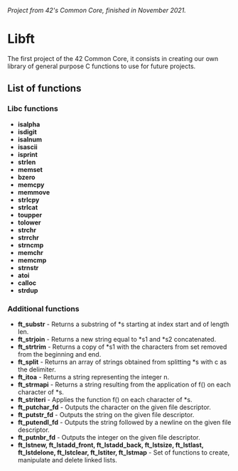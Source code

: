 *Project from 42's Common Core, finished in November 2021.*

# Libft
The first project of the 42 Common Core, it consists in creating our own library of general purpose C functions to use for future projects.

## List of functions
### Libc functions
- **isalpha**
- **isdigit**
- **isalnum**
- **isascii**
- **isprint**
- **strlen**
- **memset**
- **bzero**
- **memcpy**
- **memmove**
- **strlcpy**
- **strlcat**
- **toupper**
- **tolower**
- **strchr**
- **strrchr**
- **strncmp**
- **memchr**
- **memcmp**
- **strnstr**
- **atoi**
- **calloc**
- **strdup**

### Additional functions
- **ft_substr** - Returns a substring of *s starting at index start and of length len.
- **ft_strjoin** - Returns a new string equal to *s1 and *s2 concatenated.
- **ft_strtrim** - Returns a copy of *s1 with the characters from set removed from the beginning and end.
- **ft_split** - Returns an array of strings obtained from splitting *s with c as the delimiter.
- **ft_itoa** - Returns a string representing the integer n.
- **ft_strmapi** - Returns a string resulting from the application of f() on each character of *s.
- **ft_striteri** - Applies the function f() on each character of *s.
- **ft_putchar_fd** - Outputs the character on the given file descriptor.
- **ft_putstr_fd** - Outputs the string on the given file descriptor.
- **ft_putendl_fd** - Outputs the string followed by a newline on the given file descriptor.
- **ft_putnbr_fd** - Outputs the integer on the given file descriptor.
- **ft_lstnew, ft_lstadd_front, ft_lstadd_back, ft_lstsize, ft_lstlast, ft_lstdelone, ft_lstclear, ft_lstiter, ft_lstmap** - Set of functions to create, manipulate and delete linked lists.
